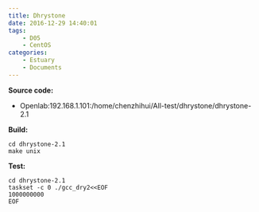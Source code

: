 ```yaml
---
title: Dhrystone
date: 2016-12-29 14:40:01
tags:
	- D05
	- CentOS
categories:
	- Estuary
	- Documents
---
```

**Source code:**
* Openlab:192.168.1.101:/home/chenzhihui/All-test/dhrystone/dhrystone-2.1

**Build:**
```
cd dhrystone-2.1
make unix

```
**Test:**
```
cd dhrystone-2.1
taskset -c 0 ./gcc_dry2<<EOF
1000000000
EOF
```
